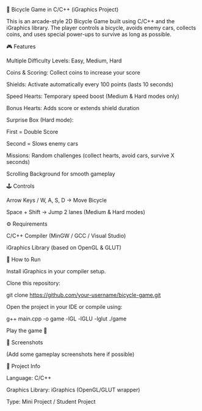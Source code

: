 🚴 Bicycle Game in C/C++ (iGraphics Project)

This is an arcade-style 2D Bicycle Game built using C/C++ and the iGraphics library.
The player controls a bicycle, avoids enemy cars, collects coins, and uses special power-ups to survive as long as possible.

🎮 Features

Multiple Difficulty Levels: Easy, Medium, Hard

Coins & Scoring: Collect coins to increase your score

Shields: Activate automatically every 100 points (lasts 10 seconds)

Speed Hearts: Temporary speed boost (Medium & Hard modes only)

Bonus Hearts: Adds score or extends shield duration

Surprise Box (Hard mode):

First = Double Score

Second = Slows enemy cars

Missions: Random challenges (collect hearts, avoid cars, survive X seconds)

Scrolling Background for smooth gameplay

🕹️ Controls

Arrow Keys / W, A, S, D → Move Bicycle

Space + Shift → Jump 2 lanes (Medium & Hard modes)

⚙️ Requirements

C/C++ Compiler (MinGW / GCC / Visual Studio)

iGraphics Library (based on OpenGL & GLUT)

🚀 How to Run

Install iGraphics in your compiler setup.

Clone this repository:

git clone https://github.com/your-username/bicycle-game.git


Open the project in your IDE or compile using:

g++ main.cpp -o game -lGL -lGLU -lglut
./game


Play the game 🎉

📸 Screenshots

(Add some gameplay screenshots here if possible)

📌 Project Info

Language: C/C++

Graphics Library: iGraphics (OpenGL/GLUT wrapper)

Type: Mini Project / Student Project
